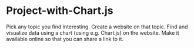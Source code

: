 # Project-with-Chart.js
Pick any topic you find interesting. Create a website on that topic. Find and visualize data using a chart (using e.g. Chart.js) on the website. Make it available online so that you can share a link to it.
